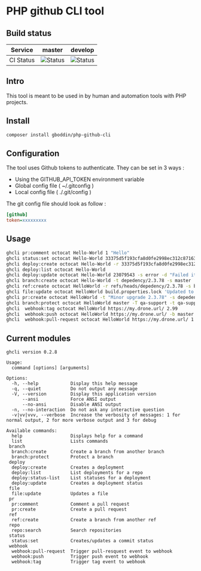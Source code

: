 # PHP github CLI tool


## Build status

|Service|master|develop|
|--|--|--|
|CI Status|![Status](https://hold-on.nobody.run/api/badges/gboddin/php-github-cli/status.svg?branch=master)|![Status](https://hold-on.nobody.run/api/badges/gboddin/php-github-cli/status.svg?branch=develop)|

## Intro

This tool is meant to be used in by human and automation tools with PHP projects.

## Install

```sh
composer install gboddin/php-github-cli
```

## Configuration

The tool uses Github tokens to authenticate. They can be set in 3 ways :

- Using the GITHUB_API_TOKEN environment variable
- Global config file ( ~/.gitconfig )
- Local config file ( ./.git/config )

The git config file should look as follow :

```ini
[github]
token=xxxxxxxxx

```

## Usage

```sh
ghcli pr:comment octocat Hello-World 1 "Hello"
ghcli status:set octocat Hello-World 33375d5f193cfa8d0fe2998ec312c871639257bf -s success -c my/context -t http://www.google.com -d "You have created/updated a commit status my friend"
ghcli deploy:create octocat Hello-World -r 33375d5f193cfa8d0fe2998ec312c871639257bf -e Staging -d "Super deploy"
ghcli deploy:list octocat Hello-World
ghcli deploy:update octocat Hello-World 23079543 -s error -d "Failed it !"
ghcli branch:create octocat Hello-World -t depedency/2.3.78 -s master
ghcli ref:create octocat HelloWorld -r refs/heads/depedency/2.3.78 -s bdb276f3227a19e826d8d511cfd53639153e0a6a
ghcli file:update octocat HelloWorld build.properties.lock 'Updated to version 2.3.78' 'depedency.version = 2.3.78' 'depedency/2.3.78' -c
ghcli pr:create octocat HelloWorld -t "Minor upgrade 2.3.78" -s depedency/2.3.78  -b master -d "Minor upgrade depedency/2.3.78"
ghcli branch:protect octocat HelloWorld master -T qa-support -t qa-support
ghcli  webhook:tag octocat HelloWorld https://my.drone.url/ 2.99
ghcli  webhook:push octocat HelloWorld https://my.drone.url/ -b master
ghcli  webhook:pull-request octocat HelloWorld https://my.drone.url/ 1

```

## Current modules

```
ghcli version 0.2.8

Usage:
  command [options] [arguments]

Options:
  -h, --help            Display this help message
  -q, --quiet           Do not output any message
  -V, --version         Display this application version
      --ansi            Force ANSI output
      --no-ansi         Disable ANSI output
  -n, --no-interaction  Do not ask any interactive question
  -v|vv|vvv, --verbose  Increase the verbosity of messages: 1 for normal output, 2 for more verbose output and 3 for debug

Available commands:
  help                  Displays help for a command
  list                  Lists commands
 branch
  branch:create         Create a branch from another branch
  branch:protect        Protect a branch
 deploy
  deploy:create         Creates a deployment
  deploy:list           List deployments for a repo
  deploy:status-list    List statuses for a deployment
  deploy:update         Creates a deployment status
 file
  file:update           Updates a file
 pr
  pr:comment            Comment a pull request
  pr:create             Create a pull request
 ref
  ref:create            Create a branch from another ref
 repo
  repo:search           Search repositories
 status
  status:set            Creates/updates a commit status
 webhook
  webhook:pull-request  Trigger pull-resquest event to webhook
  webhook:push          Trigger push event to webhook
  webhook:tag           Trigger tag event to webhook
```
